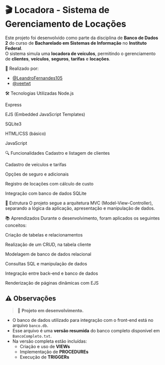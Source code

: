 # 🎬 Locadora - Sistema de Gerenciamento de Locações

Este projeto foi desenvolvido como parte da disciplina de **Banco de Dados 2** do curso de **Bacharelado em Sistemas de Informação** no **Instituto Federal**.  
O sistema simula uma **locadora de veículos**, permitindo o gerenciamento de **clientes**, **veículos**, **seguros**, **tarifas** e **locações**.

👥 Realizado por:  
- [@LeandroFernandes105](https://github.com/LeandroFernandes105)  
- [@veetwt](https://github.com/veetwt)

  
🛠️ Tecnologias Utilizadas
Node.js

Express

EJS (Embedded JavaScript Templates)

SQLite3

HTML/CSS (básico)

JavaScript

🔍 Funcionalidades
Cadastro e listagem de clientes

Cadastro de veículos e tarifas

Opções de seguro e adicionais

Registro de locações com cálculo de custo

Integração com banco de dados SQLite

📁 Estrutura
O projeto segue a arquitetura MVC (Model-View-Controller), separando a lógica da aplicação, apresentação e manipulação de dados.

📚 Aprendizados
Durante o desenvolvimento, foram aplicados os seguintes conceitos:

Criação de tabelas e relacionamentos

Realização de um CRUD, na tabela cliente

Modelagem de banco de dados relacional

Consultas SQL e manipulação de dados

Integração entre back-end e banco de dados

Renderização de páginas dinâmicas com EJS

## ⚠️ Observações

> 🚧 **Projeto em desenvolvimento.**

- O banco de dados utilizado para integração com o front-end está no arquivo `banco.db`.
- Esse arquivo é uma **versão resumida** do banco completo disponível em `BancoCompleto.txt`.
- Na versão completa estão incluídas:
  - Criação e uso de **VIEWs**
  - Implementação de **PROCEDUREs**
  - Execução de **TRIGGERs**

